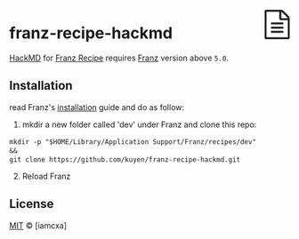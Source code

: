 [<img src="icon.svg" width="9%" align="right">][HackMD]

# franz-recipe-hackmd

[HackMD] for [Franz Recipe] requires [Franz] version above `5.0`.

## Installation

read Franz's [installation] guide and do as follow:

1. mkdir a new folder called 'dev' under Franz and clone this repo:

```shell
mkdir -p "$HOME/Library/Application Support/Franz/recipes/dev"
&&
git clone https://github.com/kuyen/franz-recipe-hackmd.git
```

2. Reload Franz

## License

[MIT] © [iamcxa]

[MIT]:              LICENSE.md
[Franz]:            https://meetfranz.com
[Franz Recipe]:           https://github.com/meetfranz/plugins#readme
[installation]:          https://github.com/meetfranz/plugins/blob/master/docs/integration.md#installation
[HackMD]:        https://hackmd.io